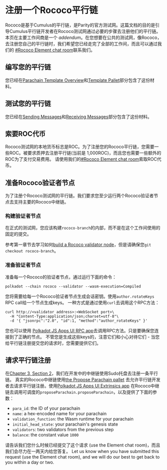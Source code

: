 # 注册一个Rococo平行链

Rococo是基于Cumulus的平行链，是Parity的官方测试网。这篇文档的目的是引导Cumulus平行链开发者在Rococo测试网通过必要的步骤去注册他们的平行链。
本页在主要工作间商是一个 _addendum_。在您想要在公共的测试网，像Rococo，去注册您自己的平行链时，我们希望您已经走完了全部的工作间，而且可以通过我们的
[#Rococo Element chat room](https://app.element.io/#/room/!WuksvCDImqYSxvNmua:matrix.parity.io?via=matrix.org)联系我们。 


## 编写您的平行链

您已经在[Parachain Template Overview](../5-develop/1-template-overview.md)和[Template Pallet](../5-develop/3-template-pallet.md)部分包含了这份材料。


## 测试您的平行链

您已经在[Sending Messages](../5-develop/4-sending-messages.md)和[Receiving Messages](../5-develop/5-receiving-messages.md)部分包含了这份材料。  


## 索要ROC代币

Rococo测试网的本地货币标志是ROC。为了注册您的Rococo平行链，您需要一些ROC。被要求质押去注册平行链(当前是 1,000ROC)，而且您也需要一些额外的ROC为了支付交易费用。
请使用我们的[#Rococo Element chat room](https://app.element.io/#/room/!WuksvCDImqYSxvNmua:matrix.parity.io?via=matrix.org)索取ROC代币。


## 准备Rococo验证者节点

为了注册个Rococo测试网的平行链。我们要求您至少运行两个Rococo验证者节点去支持主要的Rococo中继链。


### 构建验证者节点

在正式的测试网，您应该构建`rococo-branch`的内部，而不是在这个工作间使用的固定的提交。


参考第一章节去学习如何[build a Rococo validator node](../1-prep/1-compiling.md#building-a-relay-chain-node)，但是请确保您`git checkout rococo-branch`。


### 准备验证者节点

准备每一个Rococo的验证者节点，通过运行下面的命令：

```shell
polkadot --chain rococo --validator --wasm-execution=Compiled
```

您将需要给每一个Rococo验证者节点生成会话密钥。使用`author.rotateKeys` RPC call给一个节点生成keys。
一种方式是通过使用`curl`去调用这个RPC方法：

```shell
curl http://<validator address>:<WebSocket port>\
  -H "Content-Type:application/json;charset=utf-8"\
  -d '{ "jsonrpc":"2.0", "id":1, "method":"author_rotateKeys" }'
```

您也可以使用 [Polkadot JS Apps UI RPC app](https://polkadot.js.org/apps/#/rpc)去调用RPC方法。只是要确保您连接到了正确的节点。
不管您是生成这些keys的，注意它们和小心对待它们 - 当您给平行链注册提交您的请求时，您需要提供它们。


## 请求平行链注册

在[Chapter 3, Section 2](../3-parachains/2-register.md)，我们在开发中的中继链使用Sudo托盘去注册一条平行链。
真实的Rococo中继链使用[the Propose Parachain pallet](https://github.com/paritytech/polkadot/blob/rococo-branch/runtime/rococo/src/propose_parachain.rs)
去允许平行链开发者去请求平行链注册。使用[Polkadot JS Apps UI Extrinsics app](https://polkadot.js.org/apps/#/extrinsics?rpc=wss://rococo-rpc.polkadot.io)
在Rococo中继链去调用可调度的`proposeParachain.proposeParachain`，以及提供了下面的参数：


- `para_id`: the ID of your parachain
- `name`: a hex-encoded name for your parachain
- `validation_function`: the Wasm runtime for your parachain
- `initial_head_state`: your parachain's genesis state
- `validators`: two validators from the previous step
- `balance`: the constant value `1000`

请告诉我们您什么时候已经提交了这个请求 (use the Element chat room)，而且我们会尽力在一两天内给您答复。
Let us know when you have submitted this request (use the Element chat room), and we will do our
best to get back to you within a day or two.
